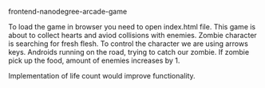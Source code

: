 frontend-nanodegree-arcade-game

To load the game in browser you need to open index.html file.
This game is about to collect hearts and aviod collisions with enemies.
Zombie character is searching for fresh flesh.
To control the character we are using arrows keys.
Androids running on the road, trying to catch our zombie.
If zombie pick up the food, amount of enemies increases by 1.

Implementation of life count would improve functionality.
